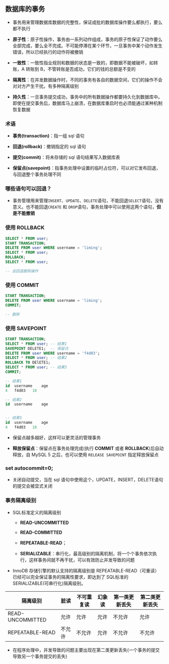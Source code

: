 ## 数据库的事务

- 事务用来管理数据库数据的完整性，保证成批的数据库操作要么都执行，要么都不执行

- **原子性**：原子性操作，事务由一系列动作组成，事务的原子性保证了动作要么全部完成，要么全不完成。不可能停滞在某个环节，一旦事务中某个动作发生错误，所以已经执行的动作将被撤销

- **一致性**：一致性指业规则和数据的状态是一致的，即数据不能被破坏，如转账，A 转账到 B，不管转账是否成功，它们的钱的总额是不变的

- **隔离性**：在并发数据操作时，不同的事务有各自的数据空间，它们的操作不会对对方产生干扰。有多种隔离级别

- **持久性**：一旦事务提交成功，事务中的所有数据操作都要持久化到数据库中。即使在提交事务后，数据库马上崩溃，在数据库重启时也必须能通过某种机制恢复数据

### 术语

- **事务(transaction)**：指一组 sql 语句

- **回退(rollback)**：撤销指定的 sql 语句

- **提交(commit)**：将未存储的 sql 语句结果写入数据库表

- **保留点(savepoint)**：指事务处理中设置的临时占位符，可以对它发布回退，与回退整个事务处理不同

### 哪些语句可以回退？

- 事务管理用来管理`INSERT`、`UPDATE`、`DELETE`语句，不能回退`SELECT`语句，没有意义。也不能回退`CREATE` 和 `DROP`语句，事务处理中可以使用这两个语句，**但是不能撤销**

### 使用 ROLLBACK
```sql
SELECT * FROM user; 
START TRANSACTION;
DELETE FROM user WHERE username = 'liming';
SELECT * FROM user;
ROLLBACK;
SELECT * FROM user;

-- 会回退删除操作
```

### 使用 COMMIT
```sql
START TRANSACTION;
DELETE FROM user WHERE username = 'liming';
COMMIT;

-- 删除
```

### 使用 SAVEPOINT
```sql
START TRANSACTION;
SELECT * FROM user; -- 结果1
SAVEPOINT DELETE1;  -- 保留点
DELETE FROM user WHERE username = 'f4d03';
SELECT * FROM user; -- 结果2
ROLLBACK TO DElETE1;
SELECT * FROM user; -- 结果3
COMMIT;

-- 结果1
id	username	age
4	f4d03	18

-- 结果2
id	username	age


-- 结果3
id	username	age
4	f4d03	18		
```
- 保留点越多越好，这样可以更灵活的管理事务

- **释放保留点**：保留点在事务处理完成(执行 **COMMIT** 或者 **ROLLBACK**)后自动释放，自 MySQL 5 之后，也可以使用 `RELEASE SAVEPOINT` 指定释放保留点

### set autocommit=0;
- 关闭自动提交，当在 sql 语句中使用这个，UPDATE，INSERT，DELETE语句的提交会被显式关闭



### 事务隔离级别

- SQL标准定义的隔离级别

    - **READ-UNCOMMITTED**

    - **READ-COMMITTED**

    - **REPEATABLE-READ**；

    - **SERIALIZABLE**：串行化，最高级别的隔离机制，将一个个事务依次执行，这样事务间就不再干扰，可以有效防止并发导致的问题

- InnoDB 存储引擎的默认支持的隔离级别是 REPEATABLE-READ（可重读） 已经可以完全保证事务的隔离性要求，即达到了 SQL标准的SERIALIZABLE(可串行化)隔离级别。

隔离级别 | 脏读 | 不可重复读 | 幻象读 | 第一类更新丢失 | 第二类更新丢失   
---- | ---- | ---- | ---- | ---- | ----
READ-UNCOMMITTED | 允许 | 允许 | 允许 | 不允许 | 允许 
REPEATABLE-READ | 不允许 | 不允许 | 允许 | 不允许 | 不允许

- 在程序处理中，并发导致的问题主要出现在第二类更新丢失(一个事务的提交导致另一个事务提交的丢失)